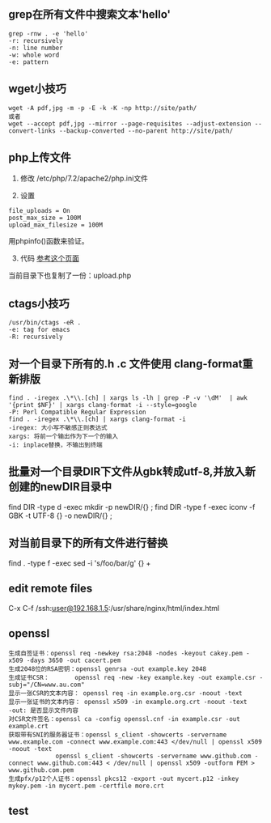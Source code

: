 ## grep在所有文件中搜索文本'hello'
```
grep -rnw . -e 'hello'
-r: recursively
-n: line number
-w: whole word
-e: pattern
```

## wget小技巧
```
wget -A pdf,jpg -m -p -E -k -K -np http://site/path/
或者
wget --accept pdf,jpg --mirror --page-requisites --adjust-extension --convert-links --backup-converted --no-parent http://site/path/
```

## php上传文件
1. 修改 /etc/php/7.2/apache2/php.ini文件

2. 设置
```
file_uploads = On
post_max_size = 100M
upload_max_filesize = 100M
```
用phpinfo()函数来验证。

3. 代码
[参考这个页面](https://gist.github.com/taterbase/2688850)

当前目录下也复制了一份：upload.php

## ctags小技巧
```
/usr/bin/ctags -eR .
-e: tag for emacs
-R: recursively
```


## 对一个目录下所有的.h .c 文件使用 clang-format重新排版
```
find . -iregex .\*\\.[ch] | xargs ls -lh | grep -P -v '\dM'  | awk '{print $NF}' | xargs clang-format -i --style=google
-P: Perl Compatible Regular Expression
find . -iregex .\*\\.[ch] | xargs clang-format -i
-iregex: 大小写不敏感正则表达式
xargs: 将前一个输出作为下一个的输入
-i: inplace替换，不输出到终端
```

## 批量对一个目录DIR下文件从gbk转成utf-8,并放入新创建的newDIR目录中
find DIR -type d -exec mkdir -p newDIR/{} \;
find DIR -type f -exec iconv -f GBK -t UTF-8 {} -o newDIR/{} \;

## 对当前目录下的所有文件进行替换
find . -type f -exec sed -i 's/foo/bar/g' {} +

## edit remote files
C-x C-f /ssh:user@192.168.1.5:/usr/share/nginx/html/index.html

## openssl
```
生成自签证书：openssl req -newkey rsa:2048 -nodes -keyout cakey.pem -x509 -days 3650 -out cacert.pem
生成2048位的RSA密钥：openssl genrsa -out example.key 2048
生成证书CSR：       openssl req -new -key example.key -out example.csr -subj="/CN=www.au.com"
显示一张CSR的文本内容： openssl req -in example.org.csr -noout -text
显示一张证书的文本内容： openssl x509 -in example.org.crt -noout -text
-out: 是否显示文件内容
对CSR文件签名：openssl ca -config openssl.cnf -in example.csr -out example.crt
获取带有SNI的服务器证书：openssl s_client -showcerts -servername www.example.com -connect www.example.com:443 </dev/null | openssl x509 -noout -text
		     openssl s_client -showcerts -servername www.github.com -connect www.github.com:443 < /dev/null | openssl x509 -outform PEM > www.github.com.pem
生成pfx/p12个人证书：openssl pkcs12 -export -out mycert.p12 -inkey mykey.pem -in mycert.pem -certfile more.crt

```

## test
